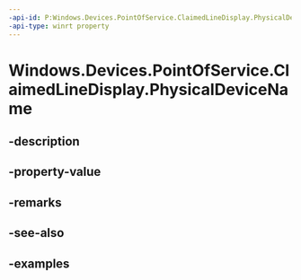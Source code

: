 ```yaml
---
-api-id: P:Windows.Devices.PointOfService.ClaimedLineDisplay.PhysicalDeviceName
-api-type: winrt property
---
```


<!-- Property syntax.
public string PhysicalDeviceName { get; }
-->

# Windows.Devices.PointOfService.ClaimedLineDisplay.PhysicalDeviceName

## -description

## -property-value

## -remarks

## -see-also

## -examples

